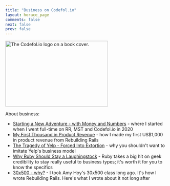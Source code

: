 ```yaml
---
title: "Business on Codefol.io"
layout: horace_page
comments: false
next: false
prev: false
---
```


<img src="/images/codefolio_book_transparent_320_205.png#right" width="320" height="205" alt="The Codefol.io logo on a book cover."> </img>

About business:

* [Starting a New Adventure - with Money and Numbers](/posts/starting-a-new-adventure/) - where I started when I went full-time on RR, MST and Codefol.io in 2020
* [My First Thousand in Product Revenue](/posts/My-First-Thousand-in-Product-Revenue-Story-and-Numbers/) - how I made my first US$1,000 in product revenue from Rebuilding Rails
* [The Tragedy of Yelp - Forced Into Extortion](/posts/yelp-forced-into-extortion/) - why you shouldn't want to imitate Yelp's business model
* [Why Ruby Should Stay a Laughingstock](/posts/Why-Ruby-Should-Stay-a-Laughing-Stock/) - Ruby takes a big hit on geek credibility to stay really useful to business types; it's worth it for you to know the specifics
* [30x500 - why?](/posts/30x500-why/) - I took Amy Hoy's 30x500 class long ago. It's how I wrote Rebuilding Rails. Here's what I wrote about it not long after
